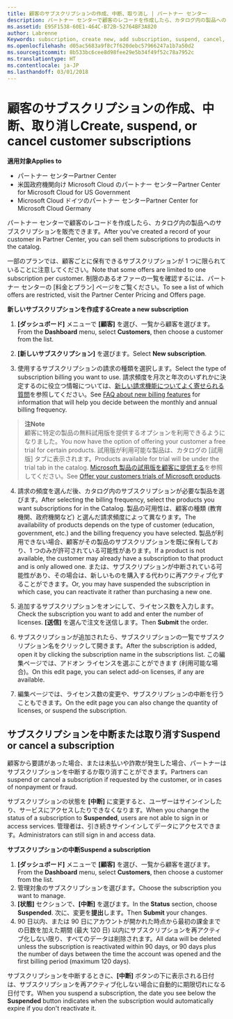 ```yaml
---
title: 顧客のサブスクリプションの作成、中断、取り消し | パートナー センター
description: パートナー センターで顧客のレコードを作成したら、カタログ内の製品へのサブスクリプションを販売できます。
ms.assetid: E95F1538-60E1-464C-B72B-52764BF3A820
author: Labrenne
Keywords: subscription, create new, add subscription, suspend, cancel,
ms.openlocfilehash: d05ac5683a9f8c7f620debc57966247a1b7a50d2
ms.sourcegitcommit: 8b533bc6cee8d98fee29e5b34f49f52c78a7952c
ms.translationtype: HT
ms.contentlocale: ja-JP
ms.lasthandoff: 03/01/2018
---
```

# <a name="create-suspend-or-cancel-customer-subscriptions"></a><span data-ttu-id="9a202-103">顧客のサブスクリプションの作成、中断、取り消し</span><span class="sxs-lookup"><span data-stu-id="9a202-103">Create, suspend, or cancel customer subscriptions</span></span>

**<span data-ttu-id="9a202-104">適用対象</span><span class="sxs-lookup"><span data-stu-id="9a202-104">Applies to</span></span>**

-  <span data-ttu-id="9a202-105">パートナー センター</span><span class="sxs-lookup"><span data-stu-id="9a202-105">Partner Center</span></span>
-  <span data-ttu-id="9a202-106">米国政府機関向け Microsoft Cloud のパートナー センター</span><span class="sxs-lookup"><span data-stu-id="9a202-106">Partner Center for Microsoft Cloud for US Government</span></span>
-  <span data-ttu-id="9a202-107">Microsoft Cloud ドイツのパートナー センター</span><span class="sxs-lookup"><span data-stu-id="9a202-107">Partner Center for Microsoft Cloud Germany</span></span>

<span data-ttu-id="9a202-108">パートナー センターで顧客のレコードを作成したら、カタログ内の製品へのサブスクリプションを販売できます。</span><span class="sxs-lookup"><span data-stu-id="9a202-108">After you've created a record of your customer in Partner Center, you can sell them subscriptions to products in the catalog.</span></span>

<span data-ttu-id="9a202-109">一部のプランでは、顧客ごとに保有できるサブスクリプションが 1 つに限られていることに注意してください。</span><span class="sxs-lookup"><span data-stu-id="9a202-109">Note that some offers are limited to one subscription per customer.</span></span> <span data-ttu-id="9a202-110">制限のあるオファーの一覧を確認するには、パートナー センターの [料金とプラン] ページをご覧ください。</span><span class="sxs-lookup"><span data-stu-id="9a202-110">To see a list of which offers are restricted, visit the Partner Center Pricing and Offers page.</span></span> 


**<span data-ttu-id="9a202-111">新しいサブスクリプションを作成する</span><span class="sxs-lookup"><span data-stu-id="9a202-111">Create a new subscription</span></span>**

1.  <span data-ttu-id="9a202-112">**[ダッシュボード]** メニューで **[顧客]** を選び、一覧から顧客を選びます。</span><span class="sxs-lookup"><span data-stu-id="9a202-112">From the **Dashboard** menu, select **Customers**, then choose a customer from the list.</span></span>

2.  <span data-ttu-id="9a202-113">**[新しいサブスクリプション]** を選びます。</span><span class="sxs-lookup"><span data-stu-id="9a202-113">Select **New subscription**.</span></span>

3.  <span data-ttu-id="9a202-114">使用するサブスクリプションの請求の種類を選択します。</span><span class="sxs-lookup"><span data-stu-id="9a202-114">Select the type of subscription billing you want to use.</span></span>  <span data-ttu-id="9a202-115">請求頻度を月次と年次のいずれかに決定するのに役立つ情報については、[新しい請求機能についてよく寄せられる質問](faq-about-new-billing-features.md)を参照してください。</span><span class="sxs-lookup"><span data-stu-id="9a202-115">See [FAQ about new billing features](faq-about-new-billing-features.md) for information that will help you decide between the monthly and annual billing frequency.</span></span>
 
 >**<span data-ttu-id="9a202-116">注</span><span class="sxs-lookup"><span data-stu-id="9a202-116">Note</span></span>**<br> <span data-ttu-id="9a202-117">顧客に特定の製品の無料試用版を提供するオプションを利用できるようになりました。</span><span class="sxs-lookup"><span data-stu-id="9a202-117">You now have the option of offering your customer a free trial for certain products.</span></span> <span data-ttu-id="9a202-118">試用版が利用可能な製品は、カタログの [試用版] タブに表示されます。</span><span class="sxs-lookup"><span data-stu-id="9a202-118">Products available for trial will be under the trial tab in the catalog.</span></span> <span data-ttu-id="9a202-119">[Microsoft 製品の試用版を顧客に提供する](offer-your-customers-trials-of-microsoft-products.md)を参照してください。</span><span class="sxs-lookup"><span data-stu-id="9a202-119">See [Offer your customers trials of Microsoft products](offer-your-customers-trials-of-microsoft-products.md).</span></span>

 
4. <span data-ttu-id="9a202-120">請求の頻度を選んだ後、カタログ内のサブスクリプションが必要な製品を選びます。</span><span class="sxs-lookup"><span data-stu-id="9a202-120">After selecting the billing frequency, select the products you want subscriptions for in the Catalog.</span></span> <span data-ttu-id="9a202-121">製品の可用性は、顧客の種類 (教育機関、政府機関など) と選んだ請求頻度によって異なります。</span><span class="sxs-lookup"><span data-stu-id="9a202-121">The availability of products depends on the type of customer (education, government, etc.) and the billing frequency you have selected.</span></span> <span data-ttu-id="9a202-122">製品が利用できない場合、顧客がその製品のサブスクリプションを既に保有しており、1 つのみが許可されている可能性があります。</span><span class="sxs-lookup"><span data-stu-id="9a202-122">If a product is not available, the customer may already have a subscription to that product and is only allowed one.</span></span> <span data-ttu-id="9a202-123">または、サブスクリプションが中断されている可能性があり、その場合は、新しいものを購入する代わりに再アクティブ化することができます。</span><span class="sxs-lookup"><span data-stu-id="9a202-123">Or, you may have suspended the subscription in which case, you can reactivate it rather than purchasing a new one.</span></span>

5. <span data-ttu-id="9a202-124">追加するサブスクリプションをオンにして、ライセンス数を入力します。</span><span class="sxs-lookup"><span data-stu-id="9a202-124">Check the subscription you want to add and enter the number of licenses.</span></span> <span data-ttu-id="9a202-125">**[送信]** を選んで注文を送信します。</span><span class="sxs-lookup"><span data-stu-id="9a202-125">Then **Submit** the order.</span></span>

6.  <span data-ttu-id="9a202-126">サブスクリプションが追加されたら、サブスクリプションの一覧でサブスクリプション名をクリックして開きます。</span><span class="sxs-lookup"><span data-stu-id="9a202-126">After the subscription is added, open it by clicking the subscription name in the subscriptions list.</span></span> <span data-ttu-id="9a202-127">この編集ページでは、アドオン ライセンスを選ぶことができます (利用可能な場合)。</span><span class="sxs-lookup"><span data-stu-id="9a202-127">On this edit page, you can select add-on licenses, if any are available.</span></span>

7.  <span data-ttu-id="9a202-128">編集ページでは、ライセンス数の変更や、サブスクリプションの中断を行うこともできます。</span><span class="sxs-lookup"><span data-stu-id="9a202-128">On the edit page you can also change the quantity of licenses, or suspend the subscription.</span></span>

## <a name="suspend-or-cancel-a-subscription"></a><span data-ttu-id="9a202-129">サブスクリプションを中断または取り消す</span><span class="sxs-lookup"><span data-stu-id="9a202-129">Suspend or cancel a subscription</span></span>

<span data-ttu-id="9a202-130">顧客から要請があった場合、または未払いや詐欺が発生した場合、パートナーはサブスクリプションを中断するか取り消すことができます。</span><span class="sxs-lookup"><span data-stu-id="9a202-130">Partners can suspend or cancel a subscription if requested by the customer, or in cases of nonpayment or fraud.</span></span>

<span data-ttu-id="9a202-131">サブスクリプションの状態を **[中断]** に変更すると、ユーザーはサインインしたり、サービスにアクセスしたりできなくなります。</span><span class="sxs-lookup"><span data-stu-id="9a202-131">When you change the status of a subscription to **Suspended**, users are not able to sign in or access services.</span></span> <span data-ttu-id="9a202-132">管理者は、引き続きサインインしてデータにアクセスできます。</span><span class="sxs-lookup"><span data-stu-id="9a202-132">Administrators can still sign in and access data.</span></span>

**<span data-ttu-id="9a202-133">サブスクリプションの中断</span><span class="sxs-lookup"><span data-stu-id="9a202-133">Suspend a subscription</span></span>**

1.  <span data-ttu-id="9a202-134">**[ダッシュボード]** メニューで **[顧客]** を選び、一覧から顧客を選びます。</span><span class="sxs-lookup"><span data-stu-id="9a202-134">From the **Dashboard** menu, select **Customers**, then choose a customer from the list.</span></span>
2.  <span data-ttu-id="9a202-135">管理対象のサブスクリプションを選びます。</span><span class="sxs-lookup"><span data-stu-id="9a202-135">Choose the subscription you want to manage.</span></span>
3.  <span data-ttu-id="9a202-136">**[状態]** セクションで、**[中断]** を選びます。</span><span class="sxs-lookup"><span data-stu-id="9a202-136">In the **Status** section, choose **Suspended**.</span></span> <span data-ttu-id="9a202-137">次に、変更を**提出**します。</span><span class="sxs-lookup"><span data-stu-id="9a202-137">Then **Submit** your changes.</span></span>
4.  <span data-ttu-id="9a202-138">90 日以内、または 90 日にアカウントが開かれた時点から最初の課金までの日数を加えた期間 (最大 120 日) 以内にサブスクリプションを再アクティブ化しない限り、すべてのデータは削除されます。</span><span class="sxs-lookup"><span data-stu-id="9a202-138">All data will be deleted unless the subscription is reactivated within 90 days, or 90 days plus the number of days between the time the account was opened and the first billing period (maximum 120 days).</span></span>

<span data-ttu-id="9a202-139">サブスクリプションを中断するときに、**[中断]** ボタンの下に表示される日付は、サブスクリプションを再アクティブ化しない場合に自動的に期限切れになる日付です。</span><span class="sxs-lookup"><span data-stu-id="9a202-139">When you suspend a subscription, the date you see below the **Suspended** button indicates when the subscription would automatically expire if you don't reactivate it.</span></span> 




 




